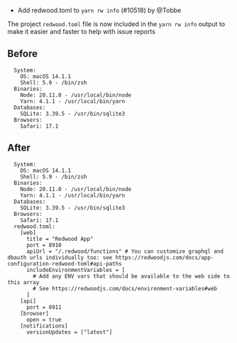 - Add redwood.toml to `yarn rw info` (#10518) by @Tobbe

The project `redwood.toml` file is now included in the `yarn rw info` output to
make it easier and faster to help with issue reports


## Before
```
  System:
    OS: macOS 14.1.1
    Shell: 5.9 - /bin/zsh
  Binaries:
    Node: 20.11.0 - /usr/local/bin/node
    Yarn: 4.1.1 - /usr/local/bin/yarn
  Databases:
    SQLite: 3.39.5 - /usr/bin/sqlite3
  Browsers:
    Safari: 17.1
```

## After
```
  System:
    OS: macOS 14.1.1
    Shell: 5.9 - /bin/zsh
  Binaries:
    Node: 20.11.0 - /usr/local/bin/node
    Yarn: 4.1.1 - /usr/local/bin/yarn
  Databases:
    SQLite: 3.39.5 - /usr/bin/sqlite3
  Browsers:
    Safari: 17.1
  redwood.toml:
    [web]
      title = "Redwood App"
      port = 8910
      apiUrl = "/.redwood/functions" # You can customize graphql and dbauth urls individually too: see https://redwoodjs.com/docs/app-configuration-redwood-toml#api-paths
      includeEnvironmentVariables = [
        # Add any ENV vars that should be available to the web side to this array
        # See https://redwoodjs.com/docs/environment-variables#web
      ]
    [api]
      port = 8911
    [browser]
      open = true
    [notifications]
      versionUpdates = ["latest"]
```
